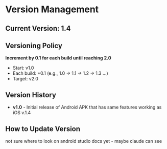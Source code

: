 # Version Management

## Current Version: 1.4

## Versioning Policy

**Increment by 0.1 for each build until reaching 2.0**

- Start: v1.0
- Each build: +0.1 (e.g., 1.0 → 1.1 → 1.2 → 1.3 ...)
- Target: v2.0

## Version History

- **v1.0** - Initial release of Android APK that has same features working as iOS v.1.4

## How to Update Version

not sure where to look on android studio docs yet - maybe claude can see

